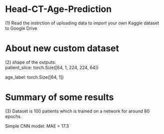 # Head-CT-Age-Prediction
(1) Read the instrction of uploading data to import your own Kaggle dataset to Google Drive

# About new custom dataset
(2) shape of the outputs:  
patient_slice: torch.Size([64, 1, 224, 224, 64])

age_label: torch.Size([64, 1])

# Summary of some results
(3) Dataset is 100 patients which is trained on a network for around 80 epochs.

Simple CNN model: MAE = 17.3
